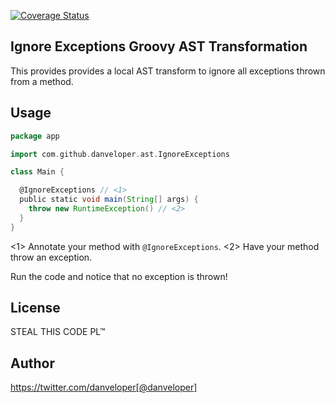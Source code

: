 [![Coverage Status](https://coveralls.io/repos/github/danveloper/ignore-exceptions-ast/badge.svg?branch=master)](https://coveralls.io/github/danveloper/ignore-exceptions-ast?branch=master)

Ignore Exceptions Groovy AST Transformation
---

This provides provides a local AST transform to ignore all exceptions thrown from a method.

Usage
---

```groovy
package app

import com.github.danveloper.ast.IgnoreExceptions

class Main {

  @IgnoreExceptions // <1>
  public static void main(String[] args) {
    throw new RuntimeException() // <2>
  }
}
```

<1> Annotate your method with `@IgnoreExceptions`.
<2> Have your method throw an exception.

Run the code and notice that no exception is thrown!

License
---

STEAL THIS CODE PL™

Author
---

https://twitter.com/danveloper[@danveloper]
